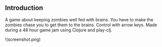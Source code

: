 ## Introduction

A game about keeping zombies well fed with brains. You have to make the zombies
chase you to get them to the brains. Control with arrow keys. Made during a 48
hour game jam using Clojure and play-clj.

!(screenshot.png)
